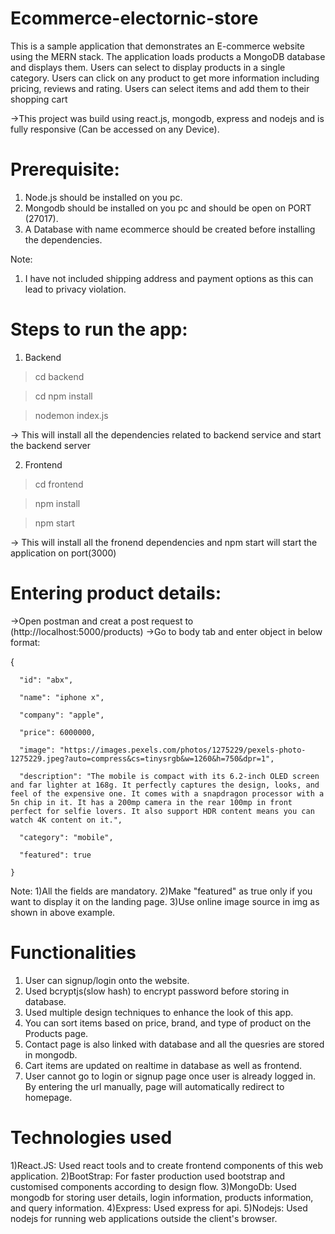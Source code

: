 # Ecommerce-electornic-store

This is a sample application that demonstrates an E-commerce website using the MERN stack. The application loads products a MongoDB database and displays them. Users can select to display products in a single category. Users can click on any product to get more information including pricing, reviews and rating. Users can select items and add them to their shopping cart

->This project was build using react.js, mongodb, express and nodejs and is fully responsive (Can be accessed on any Device).

# Prerequisite:

1) Node.js should be installed on you pc.
2) Mongodb should be installed on you pc and should be open on PORT (27017).
3) A Database with name ecommerce should be created before installing the dependencies.

Note:
1) I have not included shipping address and payment options as this can lead to privacy violation.

# Steps to run the app:

1) Backend

> cd backend

> cd npm install

> nodemon index.js

-> This will install all the dependencies related to backend service and start the backend server

2) Frontend

> cd frontend

> npm install

> npm start

-> This will install all the fronend dependencies and npm start will start the application on port(3000)

# Entering product details:

->Open postman and creat a post request to (http://localhost:5000/products)
->Go to body tab and enter object in below format:
	
{

      "id": "abx",

      "name": "iphone x",

      "company": "apple",

      "price": 6000000,

      "image": "https://images.pexels.com/photos/1275229/pexels-photo-1275229.jpeg?auto=compress&cs=tinysrgb&w=1260&h=750&dpr=1",

      "description": "The mobile is compact with its 6.2-inch OLED screen and far lighter at 168g. It perfectly captures the design, looks, and feel of the expensive one. It comes with a snapdragon processor with a 5n chip in it. It has a 200mp camera in the rear 100mp in front perfect for selfie lovers. It also support HDR content means you can watch 4K content on it.",

      "category": "mobile",

      "featured": true

    } 


Note: 
1)All the fields are mandatory.
2)Make "featured" as true only if you want to display it on the landing page.
3)Use online image source in img as shown in above example. 


# Functionalities

1) User can signup/login onto the website.
2) Used bcryptjs(slow hash) to encrypt password before storing in database.
3) Used multiple design techniques to enhance the look of this app.
4) You can sort items based on price, brand, and type of product on the Products page.
5) Contact page is also linked with database and all the quesries are stored in mongodb.
6) Cart items are updated on realtime in database as well as frontend.
7) User cannot go to login or signup page once user is already logged in. By entering the url manually, page will automatically redirect to homepage.

# Technologies used

1)React.JS: Used react tools and to create frontend components of this web application.
2)BootStrap: For faster production used bootstrap and customised components according to design flow.
3)MongoDb: Used mongodb for storing user details, login information, products information, and query information.
4)Express: Used express for api.
5)Nodejs: Used nodejs for running web applications outside the client's browser.


